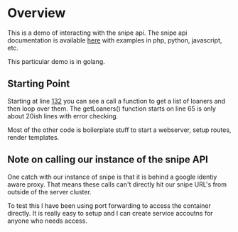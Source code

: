 # Overview

This is a demo of interacting with the snipe api. The snipe api documentation is
available [here](https://snipe-it.readme.io/reference#api-overview) with examples
in php, python, javascript, etc.

This particular demo is in golang.

## Starting Point

Starting at line [132](https://gitlab.pennmanor.net/district/snipe-api-demo/blob/master/main.go#L131) you can see a
call a function to get a list of loaners and then loop over them. The getLoaners() function starts on line 65 is only
about 20ish lines with error checking. 

Most of the other code is boilerplate stuff to start a webserver, setup routes, render templates.

## Note on calling our instance of the snipe API

One catch with our instance of snipe is that it is behind a google identiy aware proxy. That means
these calls can't directly hit our snipe URL's from outside of the server cluster. 

To test this I have been using port forwarding to access the container directly. It is really easy to setup and I can
create service accoutns for anyone who needs access.

